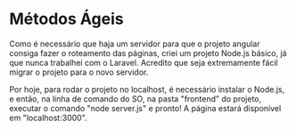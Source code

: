 # Métodos Ágeis

Como é necessário que haja um servidor para que o projeto angular consiga fazer o roteamento das páginas, criei um projeto Node.js básico, já que nunca trabalhei com o Laravel. Acredito que seja extremamente fácil migrar o projeto para o novo servidor.

Por hoje, para rodar o projeto no localhost, é necessário instalar o Node.js, e então, na linha de comando do SO, na pasta "frontend" do projeto, executar o comando "node server.js" e pronto! A página estará disponível em "localhost:3000".
